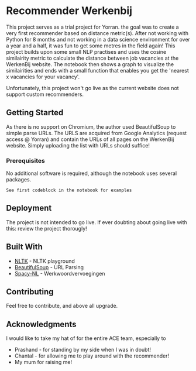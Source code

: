 # Recommender Werkenbij

This project serves as a trial project for Yorran. the goal was to create a very first recommender based on distance metric(s). After not working with Python for 8 months and not working in a data science environment for over a year and a half, it was fun to get some metres in the field again! This project builds upon some small NLP practises and uses the cosine similairity metric to calculate the distance between job vacancies at the WerkenBij website. The notebook then shows a graph to visualize the similairities and ends with a small function that enables you get the 'nearest x vacancies for your vacancy'. 

Unfortunately, this project won't go live as the current website does not support custom recommenders.

## Getting Started

As there is no support on Chromium, the author used BeautifulSoup to simple parse URLs. The URLS are acquired from Google Analytics (request access @ Yorran) and contain the URLs of all pages on the WerkenBij website. Simply uploading the list with URLs should suffice! 

### Prerequisites

No additional software is required, although the notebook uses several packages. 

```
See first codeblock in the notebook for examples
```


## Deployment

The project is not intended to go live. If ever doubting about going live with this: review the project thorougly! 

## Built With

* [NLTK](https://www.nltk.org/) - NLTK playground
* [BeautifulSoup](https://www.crummy.com/software/BeautifulSoup/bs4/doc/) - URL Parsing
* [Spacy-NL](https://spacy.io/models/nl) - Werkwoordvervoegingen

## Contributing

Feel free to contribute, and above all upgrade.



## Acknowledgments

I would like to take my hat of for the entire ACE team, especially to

* Prashand - for standing by my side when I was in doubt!
* Chantal - for allowing me to play around with the recommender!
* My mum for raising me! 

